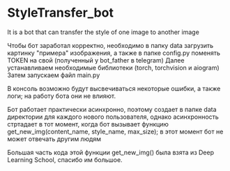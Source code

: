 # StyleTransfer_bot
It is a bot that can transfer the style of one image to another image

Чтобы бот заработал корректно, необходимо в папку data загрузить картинку "примера" изображения, а также в папке config.py поменять TOKEN на свой (полученный у bot_father в telegram)
Далее устанавливаем необходимые библиотеки (torch, torchvision и aiogram)
Затем запускаем файл main.py

В консоль возможно будут высвечиваться некоторые ошибки, а также логи; на работу бота они не влияют. 

Бот работает практически асинхронно, поэтому создает в папке data директории для каждого нового пользователя, однако асинхронность стртадает в тот момент, когда бот вызывает функцию 
get_new_img(content_name, style_name, max_size); в этот момент бот не может отвечать другим людям

Большая часть кода этой функции get_new_img() была взята из Deep Learning School, спасибо им большое.
